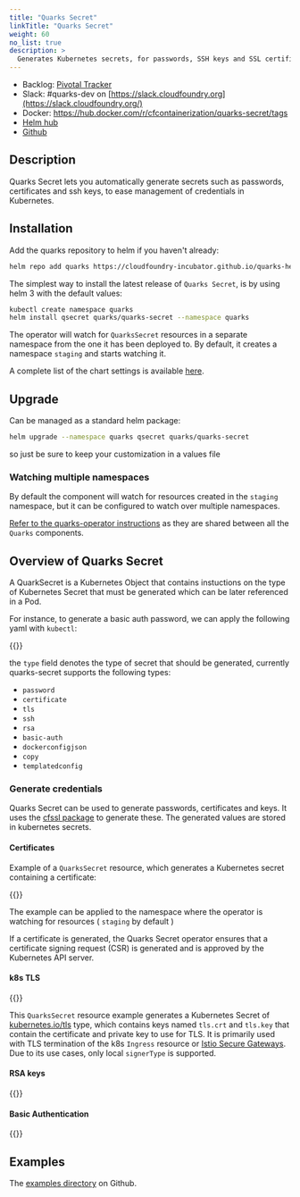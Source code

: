 ```yaml
---
title: "Quarks Secret"
linkTitle: "Quarks Secret"
weight: 60
no_list: true
description: >
  Generates Kubernetes secrets, for passwords, SSH keys and SSL certificates from within the cluster.
---
```


* Backlog: [Pivotal Tracker](https://www.pivotaltracker.com/n/projects/2192232)
* Slack: #quarks-dev on [https://slack.cloudfoundry.org](https://slack.cloudfoundry.org/)
* Docker: https://hub.docker.com/r/cfcontainerization/quarks-secret/tags
* [Helm hub](https://hub.helm.sh/charts/quarks/quarks-secret)
* [Github](https://github.com/cloudfoundry-incubator/quarks-secret)

## Description

Quarks Secret lets you automatically generate secrets such as passwords, certificates and ssh keys, to ease management of credentials in Kubernetes.


## Installation

Add the quarks repository to helm if you haven't already:

```bash
helm repo add quarks https://cloudfoundry-incubator.github.io/quarks-helm/
```

The simplest way to install the latest release of `Quarks Secret`, is by using helm 3 with the default values:

```bash
kubectl create namespace quarks
helm install qsecret quarks/quarks-secret --namespace quarks
```

The operator will watch for `QuarksSecret` resources in a separate namespace from the one it has been deployed to. By default, it creates a namespace `staging` and starts watching it.

A complete list of the chart settings is available [here](https://hub.helm.sh/charts/quarks/quarks-secret).

## Upgrade

Can be managed as a standard helm package:

```bash
helm upgrade --namespace quarks qsecret quarks/quarks-secret
```

 so just be sure to keep your customization in a values file

### Watching multiple namespaces

By default the component will watch for resources created in the `staging` namespace, but it can be configured to watch over multiple namespaces.

[Refer to the quarks-operator instructions](../quarks-operator/install/#multiple-namespaces) as they are shared between all the `Quarks` components.

## Overview of Quarks Secret

A QuarkSecret is a Kubernetes Object that contains instuctions on the type of Kubernetes Secret that must be generated which can be later referenced in a Pod.

For instance, to generate a basic auth password, we can apply the following yaml with `kubectl`:

{{<githubembed repo="cloudfoundry-incubator/quarks-secret" file="docs/examples/password.yaml" lang="yaml"  options="hl_lines=6">}}

the `type` field denotes the type of secret that should be generated, currently quarks-secret supports the following types:

- `password`
- `certificate`
- `tls`
- `ssh`
- `rsa`
- `basic-auth`
- `dockerconfigjson`
- `copy`
- `templatedconfig`

### Generate credentials

Quarks Secret can be used to generate passwords, certificates and keys. It uses the [cfssl package](https://github.com/cloudflare/cfssl) to generate these. The generated values are stored in kubernetes secrets.

#### Certificates

Example of a `QuarksSecret` resource, which generates a Kubernetes secret containing a certificate:

{{<githubembed repo="cloudfoundry-incubator/quarks-secret" file="docs/examples/certificate.yaml" lang="yaml">}}

The example can be applied to the namespace where the operator is watching for resources ( `staging` by default )

If a certificate is generated, the Quarks Secret operator ensures that a certificate signing request (CSR) is generated and is approved by the Kubernetes API server.

#### k8s TLS

{{<githubembed repo="cloudfoundry-incubator/quarks-secret" file="docs/examples/tls.yaml" lang="yaml">}}

This `QuarksSecret` resource example generates a Kubernetes Secret of [kubernetes.io/tls](https://kubernetes.io/docs/concepts/services-networking/ingress/#tls) type,
which contains keys named `tls.crt` and `tls.key` that contain the certificate and private key to use for TLS.
It is primarily used with TLS termination of the k8s `Ingress` resource or [Istio Secure Gateways](https://istio.io/latest/docs/tasks/traffic-management/ingress/secure-ingress/).
Due to its use cases, only local `signerType` is supported.

#### RSA keys

{{<githubembed repo="cloudfoundry-incubator/quarks-secret" file="docs/examples/rsa.yaml" lang="yaml">}}

#### Basic Authentication

{{<githubembed repo="cloudfoundry-incubator/quarks-secret" file="docs/examples/basic-auth.yml" lang="yaml">}}


## Examples

The [examples directory](https://github.com/cloudfoundry-incubator/quarks-secret/tree/master/docs/examples) on Github.
